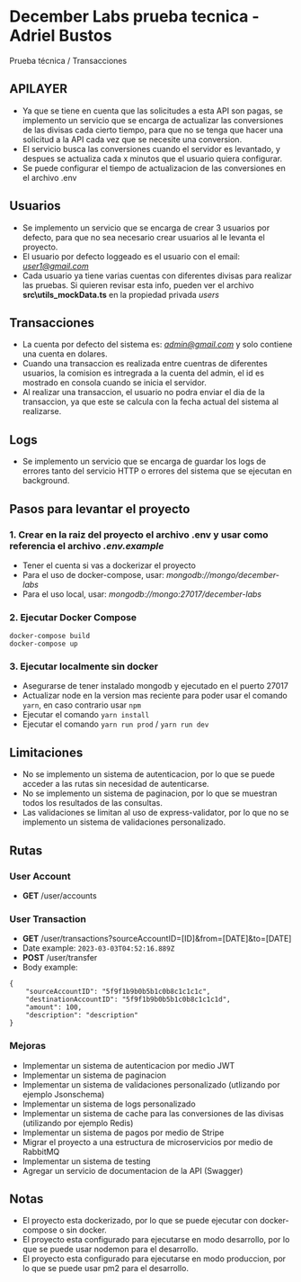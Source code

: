 # December Labs prueba tecnica - Adriel Bustos
Prueba técnica / Transacciones

## APILAYER
- Ya que se tiene en cuenta que las solicitudes a esta API son pagas, se implemento un servicio que se encarga de actualizar las conversiones de las divisas cada cierto tiempo, para que no se tenga que hacer una solicitud a la API cada vez que se necesite una conversion.
- El servicio busca las conversiones cuando el servidor es levantado, y despues se actualiza cada x minutos que el usuario quiera configurar.
- Se puede configurar el tiempo de actualizacion de las conversiones en el archivo .env

## Usuarios
- Se implemento un servicio que se encarga de crear 3 usuarios por defecto, para que no sea necesario crear usuarios al le levanta el proyecto.
- El usuario por defecto loggeado es el usuario con el email: *user1@gmail.com*
- Cada usuario ya tiene varias cuentas con diferentes divisas para realizar las pruebas. Si quieren revisar esta info, pueden ver el archivo **src\utils\_mockData.ts** en la propiedad privada *users*

## Transacciones
- La cuenta por defecto del sistema es: *admin@gmail.com* y solo contiene una cuenta en dolares.
- Cuando una transaccion es realizada entre cuentras de diferentes usuarios, la comision es intregrada a la cuenta del admin, el id es mostrado en consola cuando se inicia el servidor.
- Al realizar una transaccion, el usuario no podra enviar el dia de la transaccion, ya que este se calcula con la fecha actual del sistema al realizarse.

## Logs
- Se implemento un servicio que se encarga de guardar los logs de errores tanto del servicio HTTP o errores del sistema que se ejecutan en background.

## Pasos para levantar el proyecto

### 1. Crear en la raiz del proyecto el archivo .env y usar como referencia el archivo *.env.example*
- Tener el cuenta si vas a dockerizar el proyecto
- Para el uso de docker-compose, usar: *mongodb://mongo/december-labs*
- Para el uso local, usar: *mongodb://mongo:27017/december-labs*

### 2. Ejecutar Docker Compose
```
docker-compose build
docker-compose up
```

### 3. Ejecutar localmente sin docker
- Asegurarse de tener instalado mongodb y ejecutado en el puerto 27017
- Actualizar node en la version mas reciente para poder usar el comando `yarn`, en caso contrario usar `npm`
- Ejecutar el comando `yarn install`
- Ejecutar el comando `yarn run prod` / `yarn run dev`

## Limitaciones
- No se implemento un sistema de autenticacion, por lo que se puede acceder a las rutas sin necesidad de autenticarse.
- No se implemento un sistema de paginacion, por lo que se muestran todos los resultados de las consultas.
- Las validaciones se limitan al uso de express-validator, por lo que no se implemento un sistema de validaciones personalizado.

## Rutas
### User Account
- **GET** /user/accounts
### User Transaction
- **GET** /user/transactions?sourceAccountID=[ID]&from=[DATE]&to=[DATE]
- Date example: `2023-03-03T04:52:16.889Z`
- **POST** /user/transfer
- Body example:
```
{
    "sourceAccountID": "5f9f1b9b0b5b1c0b8c1c1c1c",
    "destinationAccountID": "5f9f1b9b0b5b1c0b8c1c1c1d",
    "amount": 100,
    "description": "description"
}
```

### Mejoras
- Implementar un sistema de autenticacion por medio JWT
- Implementar un sistema de paginacion
- Implementar un sistema de validaciones personalizado (utlizando por ejemplo Jsonschema)
- Implementar un sistema de logs personalizado
- Implementar un sistema de cache para las conversiones de las divisas (utilizando por ejemplo Redis)
- Implementar un sistema de pagos por medio de Stripe
- Migrar el proyecto a una estructura de microservicios por medio de RabbitMQ
- Implementar un sistema de testing
- Agregar un servicio de documentacion de la API (Swagger)

## Notas
- El proyecto esta dockerizado, por lo que se puede ejecutar con docker-compose o sin docker.
- El proyecto esta configurado para ejecutarse en modo desarrollo, por lo que se puede usar nodemon para el desarrollo.
- El proyecto esta configurado para ejecutarse en modo produccion, por lo que se puede usar pm2 para el desarrollo.